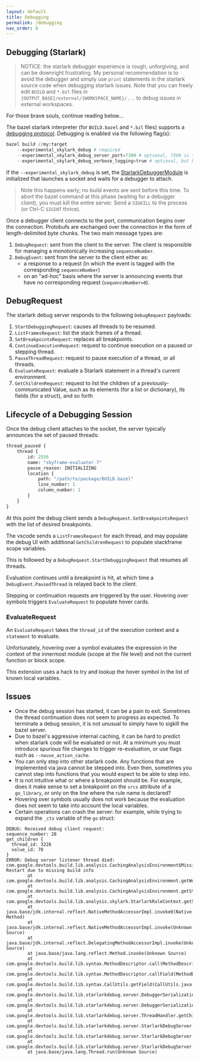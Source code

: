 ```yaml
---
layout: default
title: Debugging
permalink: /debugging
nav_order: 8
---
```


## Debugging (Starlark)

<p></p>

> NOTICE: the starlark debugger experience is rough, unforgiving, and can be
> downright frustrating.  My personal recommendation is to avoid the debugger
> and simply use `print` statements in the starlark source code when debugging
> starlark issues. Note that you can freely edit `BUILD` and `*.bzl` files in
> `{OUTPUT_BASE}/external/{WORKSPACE_NAME}/...` to debug issues in external
> workspaces.

For those brave souls, continue reading below...

<p></p>

The bazel starlark interpreter (for `BUILD.bazel` and `*.bzl` files) supports a
[debugging
protocol](https://cs.opensource.google/bazel/bazel/+/master:src/main/java/com/google/devtools/build/lib/starlarkdebug/proto/starlark_debugging.proto).
Debugging is enabled via the following flag(s):

```python
bazel build //my:target
    --experimental_skylark_debug # required
    --experimental_skylark_debug_server_port=7300 # optional, 7300 is the default
    --experimental_skylark_debug_verbose_logging=true # optional, but helpful for debugging the protocol
```

If the `--experimental_skylark_debug` is set, the
[StarlarkDebuggerModule](https://cs.opensource.google/bazel/bazel/+/master:src/main/java/com/google/devtools/build/lib/starlarkdebug/module/StarlarkDebuggerModule.java;l=30;drc=253933f3adda134494a4f55838b3e16e54652f23;bpv=1;bpt=1?q=StarlarkDe&sq=&ss=bazel%2Fbazel)
is initialized that launches a socket and waits for a debugger to attach.  

> Note this happens early; no build events are sent before this time. To abort
> the bazel command at this phase (waiting for a debugger client), you must kill
> the entire server.  Send a `SIGKILL` to the process (or Ctrl-C `SIGINT`
> thrice).

Once a debugger client connects to the port, communication begins over the
connection.  Protobufs are exchanged over the connection in the form of
length-delimited byte chunks.  The two main message types are:
1. `DebugRequest`: sent from the client to the server.  The client is
   responsible for managing a monotonically increasing `sequenceNumber`.
2. `DebugEvent`: sent from the server to the client either as:
   - a response to a request (in which the event is tagged with the corresponding
   `sequenceNumber`)
   - on an "ad-hoc" basis where the server is announcing events that have no
     corresponding request (`sequenceNumber=0`).

## DebugRequest 

The starlark debug server responds to the following `DebugRequest` payloads:

1. `StartDebuggingRequest`: causes all threads to be resumed.
2. `ListFramesRequest`: list the stack frames of a thread.
3. `SetBreakpointsRequest`: replaces all breakpoints.
4. `ContinueExecutionRequest`: request to continue execution on a paused or
   stepping thread.
5. `PauseThreadRequest`: request to pause execution of a thread, or all threads.
6. `EvaluateRequest`: evaluate a Starlark statement in a thread's current
   environment.
7. `GetChildrenRequest`: request to list the children of a
   previously-communicated Value, such as its elements (for a list or
   dictionary), its fields (for a struct), and so forth

## Lifecycle of a Debugging Session

Once the debug client attaches to the socket, the server typically announces the
set of paused threads:

```proto
thread_paused {
    thread {
        id: 2556
        name: "skyframe-evaluator 7"
        pause_reason: INITIALIZING
        location {
            path: "/path/to/package/BUILD.bazel"
            line_number: 1
            column_number: 1
        }
    }
}
```

At this point the debug client sends a `DebugRequest.SetBreakpointsRequest` with
the list of desired breakpoints.  

The vscode sends a `ListFramesRequest` for each thread, and may populate the
debug UI with additional `GetChildrenRequest` to populate stackframe scope
variables.

This is followed by a `DebugRequest.StartDebuggingRequest` that resumes all
threads.

Evaluation continues until a breakpoint is hit, at which time a
`DebugEvent.PausedThread` is relayed back to the client.

Stepping or continuation requests are triggered by the user.  Hovering over
symbols triggers `EvaluateRequest` to populate hover cards.

### EvaluateRequest

An `EvaluateRequest` takes the `thread_id` of the execution context and a
`statement` to evaluate.  

Unfortunately, hovering over a symbol evaluates the expression in the context of
the innermost module (scope at the file level) and not the current function or
block scope.

This extension uses a hack to try and lookup the hover symbol in the list of
known local variables.

## Issues

- Once the debug session has started, it can be a pain to exit.  Sometimes the
  thread continuation does not seem to progress as expected.  To terminate a
  debug session, it is not unusual to simply have to sigkill the bazel server.
- Due to bazel's aggressive internal caching, it can be hard to predict when
  starlark code will be evaluated or not.  At a minimum you must introduce
  spurious file changes to trigger re-evaluation, or use flags such as
  `--nouse_action_cache`.
- You can only step into other starlark code.  Any functions that are
  implemented via java cannot be stepped into.  Even then, sometimes you cannot
  step into functions that you would expect to be able to step into.
- It is not intuitive what or where a breakpoint should be.  For example, does
  it make sense to set a breakpoint on the `srcs` attribute of a `go_library`,
  or only on the line where the rule name is declared?
- Hovering over symbols usually does not work because the evaluation does not
  seem to take into account the local variables.
- Certain operations can crash the server: for example, while trying to expand
  the `_ctx` variable of the `go` struct:

```
DEBUG: Received debug client request:
sequence_number: 28
get_children {
  thread_id: 3228
  value_id: 70
}
ERROR: Debug server listener thread died: com.google.devtools.build.lib.analysis.CachingAnalysisEnvironment$MissingDepException: Restart due to missing build info
        at com.google.devtools.build.lib.analysis.CachingAnalysisEnvironment.getWorkspaceStatusValue(CachingAnalysisEnvironment.java:379)
        at com.google.devtools.build.lib.analysis.CachingAnalysisEnvironment.getStableWorkspaceStatusArtifact(CachingAnalysisEnvironment.java:367)
        at com.google.devtools.build.lib.analysis.skylark.StarlarkRuleContext.getStableWorkspaceStatus(StarlarkRuleContext.java:860)
        at java.base/jdk.internal.reflect.NativeMethodAccessorImpl.invoke0(Native Method)
        at java.base/jdk.internal.reflect.NativeMethodAccessorImpl.invoke(Unknown Source)
        at java.base/jdk.internal.reflect.DelegatingMethodAccessorImpl.invoke(Unknown Source)
        at java.base/java.lang.reflect.Method.invoke(Unknown Source)
        at com.google.devtools.build.lib.syntax.MethodDescriptor.call(MethodDescriptor.java:130)
        at com.google.devtools.build.lib.syntax.MethodDescriptor.callField(MethodDescriptor.java:115)
        at com.google.devtools.build.lib.syntax.CallUtils.getField(CallUtils.java:177)
        at com.google.devtools.build.lib.starlarkdebug.server.DebuggerSerialization.getChildren(DebuggerSerialization.java:145)
        at com.google.devtools.build.lib.starlarkdebug.server.DebuggerSerialization.getChildren(DebuggerSerialization.java:108)
        at com.google.devtools.build.lib.starlarkdebug.server.ThreadHandler.getChildrenForValue(ThreadHandler.java:262)
        at com.google.devtools.build.lib.starlarkdebug.server.StarlarkDebugServer.getChildren(StarlarkDebugServer.java:212)
        at com.google.devtools.build.lib.starlarkdebug.server.StarlarkDebugServer.handleClientRequest(StarlarkDebugServer.java:172)
        at com.google.devtools.build.lib.starlarkdebug.server.StarlarkDebugServer.lambda$listenForClientRequests$0(StarlarkDebugServer.java:94)
        at java.base/java.lang.Thread.run(Unknown Source)
```